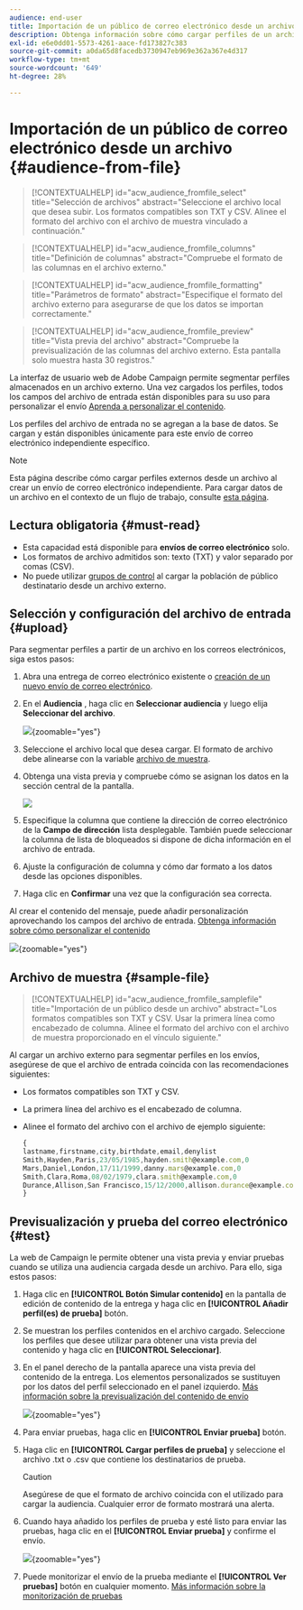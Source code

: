 ```yaml
---
audience: end-user
title: Importación de un público de correo electrónico desde un archivo
description: Obtenga información sobre cómo cargar perfiles de un archivo externo para crear su audiencia de correo electrónico
exl-id: e6e0dd01-5573-4261-aace-fd173827c383
source-git-commit: a0da65d8facedb3730947eb969e362a367e4d317
workflow-type: tm+mt
source-wordcount: '649'
ht-degree: 28%

---
```


# Importación de un público de correo electrónico desde un archivo {#audience-from-file}

>[!CONTEXTUALHELP]
>id="acw_audience_fromfile_select"
>title="Selección de archivos"
>abstract="Seleccione el archivo local que desea subir. Los formatos compatibles son TXT y CSV. Alinee el formato del archivo con el archivo de muestra vinculado a continuación."

>[!CONTEXTUALHELP]
>id="acw_audience_fromfile_columns"
>title="Definición de columnas"
>abstract="Compruebe el formato de las columnas en el archivo externo."

>[!CONTEXTUALHELP]
>id="acw_audience_fromfile_formatting"
>title="Parámetros de formato"
>abstract="Especifique el formato del archivo externo para asegurarse de que los datos se importan correctamente."

>[!CONTEXTUALHELP]
>id="acw_audience_fromfile_preview"
>title="Vista previa del archivo"
>abstract="Compruebe la previsualización de las columnas del archivo externo. Esta pantalla solo muestra hasta 30 registros."

La interfaz de usuario web de Adobe Campaign permite segmentar perfiles almacenados en un archivo externo. Una vez cargados los perfiles, todos los campos del archivo de entrada están disponibles para su uso para personalizar el envío [Aprenda a personalizar el contenido](../personalization/personalize.md).

Los perfiles del archivo de entrada no se agregan a la base de datos. Se cargan y están disponibles únicamente para este envío de correo electrónico independiente específico.

>[!NOTE]
>
>Esta página describe cómo cargar perfiles externos desde un archivo al crear un envío de correo electrónico independiente. Para cargar datos de un archivo en el contexto de un flujo de trabajo, consulte [esta página](../workflows/activities/load-file.md).

## Lectura obligatoria {#must-read}

* Esta capacidad está disponible para **envíos de correo electrónico** solo.
* Los formatos de archivo admitidos son: texto (TXT) y valor separado por comas (CSV).
* No puede utilizar [grupos de control](control-group.md) al cargar la población de público destinatario desde un archivo externo.

## Selección y configuración del archivo de entrada {#upload}

Para segmentar perfiles a partir de un archivo en los correos electrónicos, siga estos pasos:

1. Abra una entrega de correo electrónico existente o [creación de un nuevo envío de correo electrónico](../email/create-email.md).
1. En el **Audiencia** , haga clic en **Seleccionar audiencia** y luego elija **Seleccionar del archivo**.

   ![](assets/select-from-file.png){zoomable="yes"}

1. Seleccione el archivo local que desea cargar. El formato de archivo debe alinearse con la variable [archivo de muestra](#sample-file).
1. Obtenga una vista previa y compruebe cómo se asignan los datos en la sección central de la pantalla.

   ![](assets/select-from-file-map.png)

1. Especifique la columna que contiene la dirección de correo electrónico de la **Campo de dirección** lista desplegable. También puede seleccionar la columna de lista de bloqueados si dispone de dicha información en el archivo de entrada.
1. Ajuste la configuración de columna y cómo dar formato a los datos desde las opciones disponibles.
1. Haga clic en **Confirmar** una vez que la configuración sea correcta.

Al crear el contenido del mensaje, puede añadir personalización aprovechando los campos del archivo de entrada. [Obtenga información sobre cómo personalizar el contenido](../personalization/personalize.md)

![](assets/select-external-perso.png){zoomable="yes"}

## Archivo de muestra {#sample-file}

>[!CONTEXTUALHELP]
>id="acw_audience_fromfile_samplefile"
>title="Importación de un público desde un archivo"
>abstract="Los formatos compatibles son TXT y CSV. Usar la primera línea como encabezado de columna. Alinee el formato del archivo con el archivo de muestra proporcionado en el vínculo siguiente."

Al cargar un archivo externo para segmentar perfiles en los envíos, asegúrese de que el archivo de entrada coincida con las recomendaciones siguientes:

* Los formatos compatibles son TXT y CSV.
* La primera línea del archivo es el encabezado de columna.
* Alinee el formato del archivo con el archivo de ejemplo siguiente:

  ```javascript
  {
  lastname,firstname,city,birthdate,email,denylist
  Smith,Hayden,Paris,23/05/1985,hayden.smith@example.com,0
  Mars,Daniel,London,17/11/1999,danny.mars@example.com,0
  Smith,Clara,Roma,08/02/1979,clara.smith@example.com,0
  Durance,Allison,San Francisco,15/12/2000,allison.durance@example.com,1
  }
  ```

## Previsualización y prueba del correo electrónico {#test}

La web de Campaign le permite obtener una vista previa y enviar pruebas cuando se utiliza una audiencia cargada desde un archivo. Para ello, siga estos pasos:

1. Haga clic en **[!UICONTROL Botón Simular contenido]** en la pantalla de edición de contenido de la entrega y haga clic en **[!UICONTROL Añadir perfil(es) de prueba]** botón.

1. Se muestran los perfiles contenidos en el archivo cargado. Seleccione los perfiles que desee utilizar para obtener una vista previa del contenido y haga clic en **[!UICONTROL Seleccionar]**.

1. En el panel derecho de la pantalla aparece una vista previa del contenido de la entrega. Los elementos personalizados se sustituyen por los datos del perfil seleccionado en el panel izquierdo. [Más información sobre la previsualización del contenido de envío](../preview-test/preview-content.md)

   ![](assets/file-upload-preview.png){zoomable="yes"}

1. Para enviar pruebas, haga clic en **[!UICONTROL Enviar prueba]** botón.

1. Haga clic en **[!UICONTROL Cargar perfiles de prueba]** y seleccione el archivo .txt o .csv que contiene los destinatarios de prueba.

   >[!CAUTION]
   >
   >Asegúrese de que el formato de archivo coincida con el utilizado para cargar la audiencia. Cualquier error de formato mostrará una alerta.

1. Cuando haya añadido los perfiles de prueba y esté listo para enviar las pruebas, haga clic en el **[!UICONTROL Enviar prueba]** y confirme el envío.

   ![](assets/file-upload-test.png){zoomable="yes"}

1. Puede monitorizar el envío de la prueba mediante el **[!UICONTROL Ver pruebas]** botón en cualquier momento. [Más información sobre la monitorización de pruebas](../preview-test/test-deliveries.md#access-test-deliveries)
